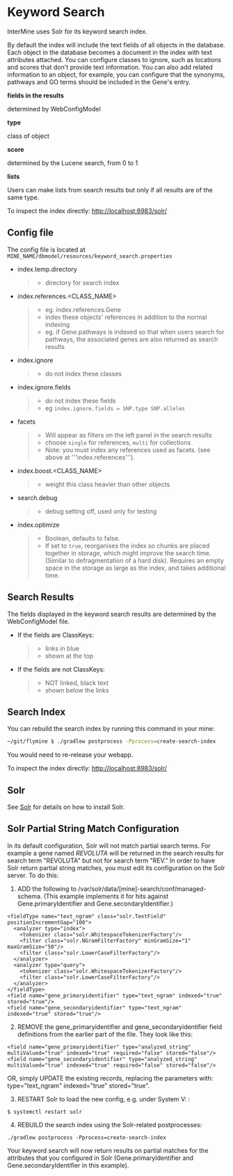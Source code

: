# Keyword Search

InterMine uses Solr for its keyword search index.

By default the index will include the text fields of all objects in the database. Each object in the database becomes a document in the index with text attributes attached. You can configure classes to ignore, such as locations and scores that don't provide text information. You can also add related information to an object, for example, you can configure that the synonyms, pathways and GO terms should be included in the Gene's entry.

**fields in the results**

determined by WebConfigModel

**type**

class of object

**score**

determined by the Lucene search, from 0 to 1

**lists**

Users can make lists from search results but only if all results are of the same type.

To inspect the index directly: [http://localhost:8983/solr/](http://localhost:8983/solr/)

## Config file

The config file is located at `MINE_NAME/dbmodel/resources/keyword_search.properties`

* index.temp.directory

  > * directory for search index

* index.references.&lt;CLASS\_NAME&gt;

  > * eg. index.references.Gene
  > * index these objects' references in addition to the normal indexing
  > * eg. if Gene.pathways is indexed so that when users search for pathways, the associated genes are also returned as search results

* index.ignore

  > * do not index these classes

* index.ignore.fields

  > * do not index these fields
  > * eg `index.ignore.fields = SNP.type SNP.alleles`

* facets

  > * Will appear as filters on the left panel in the search results
  > * choose `single` for references, `multi` for collections
  > * Note: you must index any references used as facets. \(see above at '''index.references'''\).

* index.boost.&lt;CLASS\_NAME&gt;

  > * weight this class heavier than other objects

* search.debug

  > * debug setting off, used only for testing

* index.optimize

  > * Boolean, defaults to false.
  > * If set to `true`, reorganises the index so chunks are placed together in storage, which might improve the search time. \(Similar to defragmentation of a hard disk\). Requires an empty space in the storage as large as the index, and takes additional time.

## Search Results

The fields displayed in the keyword search results are determined by the WebConfigModel file.

* If the fields are ClassKeys:

  > * links in blue
  > * shown at the top

* If the fields are not ClassKeys:

  > * NOT linked, black text
  > * shown below the links

## Search Index

You can rebuild the search index by running this command in your mine:

```bash
~/git/flymine $ ./gradlew postprocess -Pprocess=create-search-index
```

You would need to re-release your webapp.

To inspect the index directly: [http://localhost:8983/solr/](http://localhost:8983/solr/)

## Solr

See [Solr](../../system-requirements/software/solr.md) for details on how to install Solr.

## Solr Partial String Match Configuration

In its default configuration, Solr will not match partial search terms. For example a gene named _REVOLUTA_ will be returned in the search results for search term "REVOLUTA" but not for search term "REV." In order to have Solr return partial string matches, you must edit its configuration on the Solr server. To do this:

1. ADD the following to /var/solr/data/\[mine\]-search/conf/managed-schema. \(This example implements it for hits against Gene.primaryIdentifier and Gene.secondaryIdentifier.\)

```markup
<fieldType name="text_ngram" class="solr.TextField" positionIncrementGap="100">
  <analyzer type="index">
    <tokenizer class="solr.WhitespaceTokenizerFactory"/>
    <filter class="solr.NGramFilterFactory" minGramSize="1" maxGramSize="50"/>
    <filter class="solr.LowerCaseFilterFactory"/>
  </analyzer>
  <analyzer type="query">
    <tokenizer class="solr.WhitespaceTokenizerFactory"/>
    <filter class="solr.LowerCaseFilterFactory"/>
  </analyzer>
</fieldType>
<field name="gene_primaryidentifier" type="text_ngram" indexed="true" stored="true"/>
<field name="gene_secondaryidentifier" type="text_ngram" indexed="true" stored="true"/>
```

2. REMOVE the gene\_primaryidentifier and gene\_secondaryidentifier field definitions from the earlier part of the file. They look like this:

```markup
<field name="gene_primaryidentifier" type="analyzed_string" multiValued="true" indexed="true" required="false" stored="false"/>
<field name="gene_secondaryidentifier" type="analyzed_string" multiValued="true" indexed="true" required="false" stored="false"/>
```

OR, simply UPDATE the existing records, replacing the parameters with: type="text\_ngram" indexed="true" stored="true".

3. RESTART Solr to load the new config, e.g. under System V: :

```text
$ systemctl restart solr
```

4. REBUILD the search index using the Solr-related postprocesses:

```text
./gradlew postprocess -Pprocess=create-search-index
```

Your keyword search will now return results on partial matches for the attributes that you configured in Solr \(Gene.primaryIdentifier and Gene.secondaryIdentifier in this example\).
